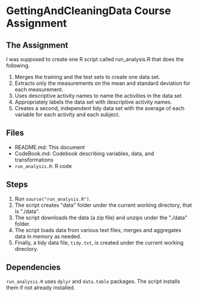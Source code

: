 # GettingAndCleaningData Course Assignment

## The Assignment

I was supposed to create one R script called run_analysis.R that does the following.

1. Merges the training and the test sets to create one data set.
2. Extracts only the measurements on the mean and standard deviation for each measurement.
3. Uses descriptive activity names to name the activities in the data set
4. Appropriately labels the data set with descriptive activity names.
5. Creates a second, independent tidy data set with the average of each variable for each activity and each subject.
   
## Files 
* README.md: This document
* CodeBook.md: Codebook describing variables, data, and transformations
* ```run_analysis.R```: R code

## Steps 

1. Run ```source("run_analysis.R")```. 
2. The script creates "data" folder under the current working directory, that is "./data".
3. The script downloads the data (a zip file) and unzips under the "./data" folder.
4. The script loads data from various text files, merges and aggregates data  in memory as needed.
4. Finally, a tidy data file, ```tidy.txt```, is created under the current working directory.

## Dependencies

```run_analysis.R``` uses ```dplyr``` and ```data.table``` packages. The script installs them if not already installed.
